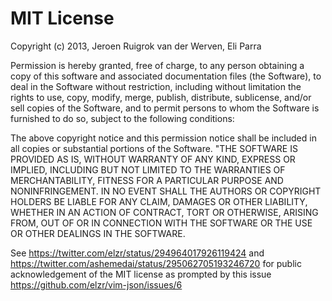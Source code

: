 MIT License
===========

Copyright (c) 2013, Jeroen Ruigrok van der Werven, Eli Parra

Permission is hereby granted, free of charge, to any person obtaining a copy of this software and associated documentation files (the Software), to deal in the Software without restriction, including without limitation the rights to use, copy, modify, merge, publish, distribute, sublicense, and/or sell copies of the Software, and to permit persons to whom the Software is furnished to do so, subject to the following conditions:

The above copyright notice and this permission notice shall be included in all copies or substantial portions of the Software.
"THE SOFTWARE IS PROVIDED AS IS, WITHOUT WARRANTY OF ANY KIND, EXPRESS OR IMPLIED, INCLUDING BUT NOT LIMITED TO THE WARRANTIES OF MERCHANTABILITY, FITNESS FOR A PARTICULAR PURPOSE AND NONINFRINGEMENT. IN NO EVENT SHALL THE AUTHORS OR COPYRIGHT HOLDERS BE LIABLE FOR ANY CLAIM, DAMAGES OR OTHER LIABILITY, WHETHER IN AN ACTION OF CONTRACT, TORT OR OTHERWISE, ARISING FROM, OUT OF OR IN CONNECTION WITH THE SOFTWARE OR THE USE OR OTHER DEALINGS IN THE SOFTWARE.

See https://twitter.com/elzr/status/294964017926119424 and https://twitter.com/ashemedai/status/295062705193246720 for public acknowledgement of the MIT license as prompted by this issue https://github.com/elzr/vim-json/issues/6 
